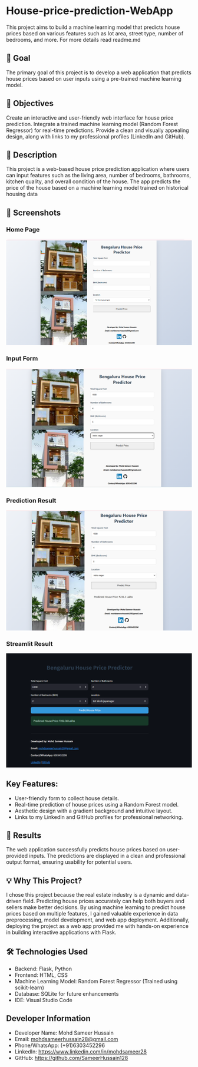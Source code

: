 # House-price-prediction-WebApp
This project aims to build a machine learning model that predicts house prices based on various features such as lot area, street type, number of bedrooms, and more. For more details read readme.md

## 🚀 Goal
The primary goal of this project is to develop a web application that predicts house prices based on user inputs using a pre-trained machine learning model.

## 🎯 Objectives
Create an interactive and user-friendly web interface for house price prediction.
Integrate a trained machine learning model (Random Forest Regressor) for real-time predictions.
Provide a clean and visually appealing design, along with links to my professional profiles (LinkedIn and GitHub).

## 📝 Description
This project is a web-based house price prediction application where users can input features such as the living area, number of bedrooms, bathrooms, kitchen quality, and overall condition of the house. The app predicts the price of the house based on a machine learning model trained on historical housing data

## 📸 **Screenshots**
### Home Page
![Home Page](screenshots/house.png)

### Input Form
![Input Form](screenshots/houseval.png)

### Prediction Result
![Prediction Result](screenshots/housepred.png)

### Streamlit Result
![Streamlit Result](screenshots/housest.png)


## Key Features:
* User-friendly form to collect house details.
* Real-time prediction of house prices using a Random Forest model.
* Aesthetic design with a gradient background and intuitive layout.
* Links to my LinkedIn and GitHub profiles for professional networking.

## 🌟 Results
The web application successfully predicts house prices based on user-provided inputs. The predictions are displayed in a clean and professional output format, ensuring usability for potential users.

## 💡 Why This Project?
I chose this project because the real estate industry is a dynamic and data-driven field. Predicting house prices accurately can help both buyers and sellers make better decisions. By using machine learning to predict house prices based on multiple features, I gained valuable experience in data preprocessing, model development, and web app deployment. Additionally, deploying the project as a web app provided me with hands-on experience in building interactive applications with Flask.


## 🛠️ Technologies Used
* Backend: Flask, Python
* Frontend: HTML, CSS
* Machine Learning Model: Random Forest Regressor (Trained using scikit-learn)
* Database: SQLite for future enhancements
* IDE: Visual Studio Code


## Developer Information
* Developer Name: Mohd Sameer Hussain
* Email: mohdsameerhussain28@gmail.com
* Phone/WhatsApp: (+91)6303452296
* LinkedIn: https://www.linkedin.com/in/mohdsameer28
* GitHub: https://github.com/SameerHussain128
